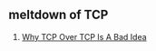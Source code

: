 ## meltdown of TCP

 1. [Why TCP Over TCP Is A Bad Idea](http://sites.inka.de/bigred/devel/tcp-tcp.html)
